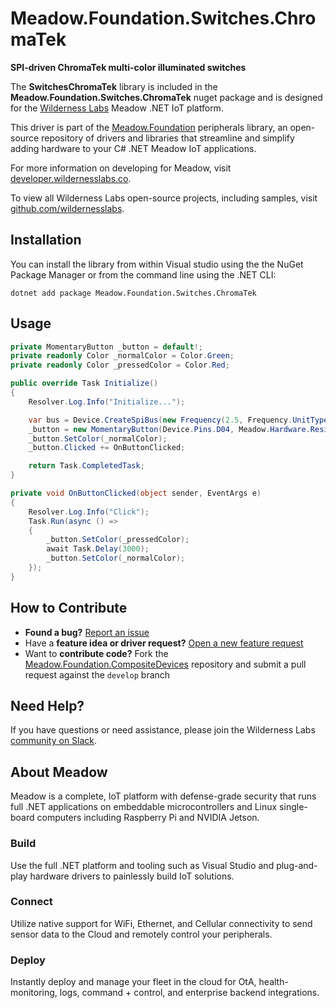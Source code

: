 # Meadow.Foundation.Switches.ChromaTek

**SPI-driven ChromaTek multi-color illuminated switches**

The **SwitchesChromaTek** library is included in the **Meadow.Foundation.Switches.ChromaTek** nuget package and is designed for the [Wilderness Labs](www.wildernesslabs.co) Meadow .NET IoT platform.

This driver is part of the [Meadow.Foundation](https://developer.wildernesslabs.co/Meadow/Meadow.Foundation/) peripherals library, an open-source repository of drivers and libraries that streamline and simplify adding hardware to your C# .NET Meadow IoT applications.

For more information on developing for Meadow, visit [developer.wildernesslabs.co](http://developer.wildernesslabs.co/).

To view all Wilderness Labs open-source projects, including samples, visit [github.com/wildernesslabs](https://github.com/wildernesslabs/).

## Installation

You can install the library from within Visual studio using the the NuGet Package Manager or from the command line using the .NET CLI:

`dotnet add package Meadow.Foundation.Switches.ChromaTek`
## Usage

```csharp
private MomentaryButton _button = default!;
private readonly Color _normalColor = Color.Green;
private readonly Color _pressedColor = Color.Red;

public override Task Initialize()
{
    Resolver.Log.Info("Initialize...");

    var bus = Device.CreateSpiBus(new Frequency(2.5, Frequency.UnitType.Megahertz));
    _button = new MomentaryButton(Device.Pins.D04, Meadow.Hardware.ResistorMode.InternalPullUp, bus);
    _button.SetColor(_normalColor);
    _button.Clicked += OnButtonClicked;

    return Task.CompletedTask;
}

private void OnButtonClicked(object sender, EventArgs e)
{
    Resolver.Log.Info("Click");
    Task.Run(async () =>
    {
        _button.SetColor(_pressedColor);
        await Task.Delay(3000);
        _button.SetColor(_normalColor);
    });
}

```
## How to Contribute

- **Found a bug?** [Report an issue](https://github.com/WildernessLabs/Meadow_Issues/issues)
- Have a **feature idea or driver request?** [Open a new feature request](https://github.com/WildernessLabs/Meadow_Issues/issues)
- Want to **contribute code?** Fork the [Meadow.Foundation.CompositeDevices](https://github.com/WildernessLabs/Meadow.Foundation.CompositeDevices) repository and submit a pull request against the `develop` branch


## Need Help?

If you have questions or need assistance, please join the Wilderness Labs [community on Slack](http://slackinvite.wildernesslabs.co/).
## About Meadow

Meadow is a complete, IoT platform with defense-grade security that runs full .NET applications on embeddable microcontrollers and Linux single-board computers including Raspberry Pi and NVIDIA Jetson.

### Build

Use the full .NET platform and tooling such as Visual Studio and plug-and-play hardware drivers to painlessly build IoT solutions.

### Connect

Utilize native support for WiFi, Ethernet, and Cellular connectivity to send sensor data to the Cloud and remotely control your peripherals.

### Deploy

Instantly deploy and manage your fleet in the cloud for OtA, health-monitoring, logs, command + control, and enterprise backend integrations.


